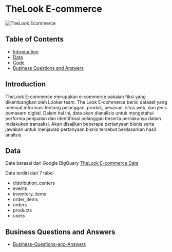 # TheLook E-commerce
![TheLook Ecommerce](https://github.com/user-attachments/assets/3ef987b2-62b0-4c93-839b-da1a25171b8d)

## Table of Contents 
- [Introduction](#introduction)
- [Data](#data)
- [Code](#code)
- [Business Questions and Answers](#business_Questions_and_Answers)

## Introduction
TheLook E-commerce merupakan e-commerce pakaian fiksi yang dikembangkan oleh Looker team. The Look E-commerce berisi dataset yang memuat informasi tentang pelanggan, produk, pesanan, situs web, dan jenis pemasarn digital. Dalam hal ini, data akan dianalisis untuk mengetahui performa penjualan dan identifikasi pelanggan beserta perilakunya dalam melakukan transaksi. Akan disajikan beberapa pertanyaan bisnis serta jawaban untuk menjawab pertanyaan bisnis tersebut berdasarkan hasil analisis. 

## Data
Data berasal dari Google BigQuery 
[TheLook E-commerce Data](https://console.cloud.google.com/marketplace/product/bigquery-public-data/thelook-ecommerce?authuser=0&project=big-query-data-projects)  

Data terdiri dari 7 tabel 
- distribution_centers
- events
- inventory_items
- order_items
- orders
- products
- users

## Business Questions and Answers
- [Business-Questions-and-Answers](https://github.com/agnesmtyas/TheLook-Ecommerce-Analysis/blob/master/Business%20Questions%20and%20Answers.md)

